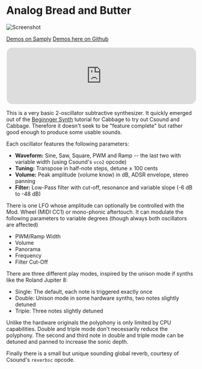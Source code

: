 Analog Bread and Butter
=======================

<img src="Screenshots/PWM%20Pad%20(Default%20Sound).png?raw=true" alt="Screenshot">

[Demos on Samply](https://samply.app/p/jM1I6JruowcWRwDIbZ3r)
[Demos here on Github](Demos/)

<iframe src="https://samply.app/embed/jM1I6JruowcWRwDIbZ3r" frameborder="0" allowtransparency="true" style="width: 100%; border-radius: 16px; border: 1px solid rgba(255, 255, 255, 0.12)"></iframe>

This is a very basic 2-oscillator subtractive synthesizer. It quickly emerged out
of the [Beginnger Synth](https://cabbageaudio.com/docs/beginner_synth/) tutorial
for Cabbage to try out Csound and Cabbage. Therefore it doesn't seek to be "feature
complete" but rather good enough to produce some usable sounds.

Each oscillator features the following parameters:

 * __Waveform:__ Sine, Saw, Square, PWM and Ramp -- the last two with variable width (using Csound's `vco2` opcode)
 * __Tuning:__ Transpose in half-note steps, detune ± 100 cents
 * __Volume:__ Peak amplitude (volume know) in dB, ADSR envelope, stereo panning
 * __Filter:__ Low-Pass filter with cut-off, resonance and variable slope (-6 dB to -48 dB)

There is one LFO whose amplitude can optionally be controlled with the Mod. Wheel
(MIDI CC1) or mono-phonic aftertouch. It can modulate the following parameters
to variable degrees (though always both oscillators are affected)

 * PWM/Ramp Width
 * Volume
 * Panorama
 * Frequency
 * Filter Cut-Off

There are three different play modes, inspired by the unison mode if synths like
the Roland Jupiter 8:

 * Single: The default, each note is triggered exactly once
 * Double: Unison mode in some hardware synths, two notes slightly detuned
 * Triple: Three notes slightly detuned

Unlike the hardware originals the polyphony is only limited by CPU capabilities.
Double and triple mode don't necessarily reduce the polyphony. The second and
third note in double and triple mode can be detuned and panned to increase the
sonic depth.

Finally there is a small but unique sounding global reverb, courtesy of Csound's
`reverbsc` opcode.
